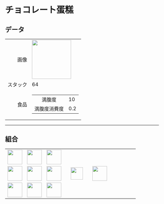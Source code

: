# チョコレート蛋糕

## データ
<table>
    <tr><td align="end">画像</td><td><img src="https://i.imgur.com/LoR2YqN.png" width="128"/></td></tr>
    <tr><td align="end">スタック</td><td>64</td></tr>
    <tr>
        <td align="end">食品</td>
        <td>
            <table>
                <tr><td align="center">満腹度</td><td align="start">10</td></tr>
                <tr><td align="center">満腹度消費度</td><td align="start">0.2</td></tr>
            </table>
        </td>
    </tr>
</table>

---

## 組合
<table>
    <tr><td><img src="https://i.imgur.com/Tg2ncsJ.png" width="48"/></td><td><img src="https://i.imgur.com/j8F7WrL.png" width="48"/></td><td><img src="https://i.imgur.com/Tg2ncsJ.png" width="48"/></td><td colspan="3"></td></tr>
    <tr><td><img src="https://i.imgur.com/K971eZe.png" width="48"/></td><td><img src="https://i.imgur.com/NJNPzfh.png" width="48"/></td><td><img src="https://i.imgur.com/K971eZe.png" width="48"/></td><td width="70" align="center"><img src="https://i.imgur.com/VE0KqIE.png" width="40"/></td><td><img src="https://i.imgur.com/LoR2YqN.png" width="48"/></td><td width="70"></td></tr>
    <tr><td><img src="https://i.imgur.com/d2Bs4ke.png" width="48"/></td><td><img src="https://i.imgur.com/d2Bs4ke.png" width="48"/></td><td><img src="https://i.imgur.com/d2Bs4ke.png" width="48"/></td><td colspan="3"></td></tr>
</table>